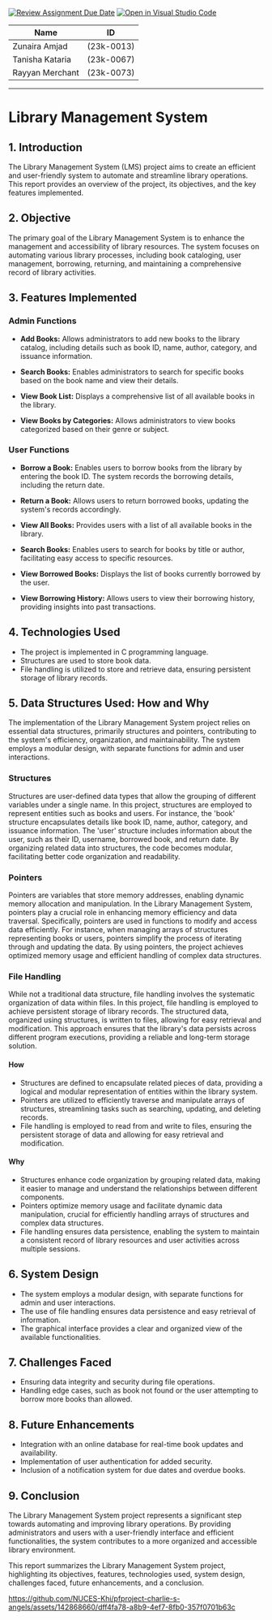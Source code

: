 [![Review Assignment Due Date](https://classroom.github.com/assets/deadline-readme-button-24ddc0f5d75046c5622901739e7c5dd533143b0c8e959d652212380cedb1ea36.svg)](https://classroom.github.com/a/j0WbCUcA)
[![Open in Visual Studio Code](https://classroom.github.com/assets/open-in-vscode-718a45dd9cf7e7f842a935f5ebbe5719a5e09af4491e668f4dbf3b35d5cca122.svg)](https://classroom.github.com/online_ide?assignment_repo_id=13059250&assignment_repo_type=AssignmentRepo)


|Name|ID|
|-|----------|
|Zunaira Amjad|(23k-0013)|
|Tanisha Kataria|(23k-0067)|
|Rayyan Merchant|(23k-0073)|

****

# Library Management System

## 1. Introduction

The Library Management System (LMS) project aims to create an efficient and user-friendly system to automate and streamline library operations. This report provides an overview of the project, its objectives, and the key features implemented.

## 2. Objective

The primary goal of the Library Management System is to enhance the management and accessibility of library resources. The system focuses on automating various library processes, including book cataloging, user management, borrowing, returning, and maintaining a comprehensive record of library activities.

## 3. Features Implemented

### Admin Functions

- **Add Books:**
  Allows administrators to add new books to the library catalog, including details such as book ID, name, author, category, and issuance information.

- **Search Books:**
  Enables administrators to search for specific books based on the book name and view their details.

- **View Book List:**
  Displays a comprehensive list of all available books in the library.

- **View Books by Categories:**
  Allows administrators to view books categorized based on their genre or subject.

### User Functions

- **Borrow a Book:**
  Enables users to borrow books from the library by entering the book ID. The system records the borrowing details, including the return date.

- **Return a Book:**
  Allows users to return borrowed books, updating the system's records accordingly.

- **View All Books:**
  Provides users with a list of all available books in the library.

- **Search Books:**
  Enables users to search for books by title or author, facilitating easy access to specific resources.

- **View Borrowed Books:**
  Displays the list of books currently borrowed by the user.

- **View Borrowing History:**
  Allows users to view their borrowing history, providing insights into past transactions.

## 4. Technologies Used

- The project is implemented in C programming language.
- Structures are used to store book data.
- File handling is utilized to store and retrieve data, ensuring persistent storage of library records.

## 5. Data Structures Used: How and Why

The implementation of the Library Management System project relies on essential data structures, primarily structures and pointers, contributing to the system's efficiency, organization, and maintainability. The system employs a modular design, with separate functions for admin and user interactions.

### Structures

Structures are user-defined data types that allow the grouping of different variables under a single name. In this project, structures are employed to represent entities such as books and users. For instance, the 'book' structure encapsulates details like book ID, name, author, category, and issuance information. The 'user' structure includes information about the user, such as their ID, username, borrowed book, and return date. By organizing related data into structures, the code becomes modular, facilitating better code organization and readability.

### Pointers

Pointers are variables that store memory addresses, enabling dynamic memory allocation and manipulation. In the Library Management System, pointers play a crucial role in enhancing memory efficiency and data traversal. Specifically, pointers are used in functions to modify and access data efficiently. For instance, when managing arrays of structures representing books or users, pointers simplify the process of iterating through and updating the data. By using pointers, the project achieves optimized memory usage and efficient handling of complex data structures.

### File Handling

While not a traditional data structure, file handling involves the systematic organization of data within files. In this project, file handling is employed to achieve persistent storage of library records. The structured data, organized using structures, is written to files, allowing for easy retrieval and modification. This approach ensures that the library's data persists across different program executions, providing a reliable and long-term storage solution.

#### How

- Structures are defined to encapsulate related pieces of data, providing a logical and modular representation of entities within the library system.
- Pointers are utilized to efficiently traverse and manipulate arrays of structures, streamlining tasks such as searching, updating, and deleting records.
- File handling is employed to read from and write to files, ensuring the persistent storage of data and allowing for easy retrieval and modification.

#### Why

- Structures enhance code organization by grouping related data, making it easier to manage and understand the relationships between different components.
- Pointers optimize memory usage and facilitate dynamic data manipulation, crucial for efficiently handling arrays of structures and complex data structures.
- File handling ensures data persistence, enabling the system to maintain a consistent record of library resources and user activities across multiple sessions.

## 6. System Design

- The system employs a modular design, with separate functions for admin and user interactions.
- The use of file handling ensures data persistence and easy retrieval of information.
- The graphical interface provides a clear and organized view of the available functionalities.

## 7. Challenges Faced

- Ensuring data integrity and security during file operations.
- Handling edge cases, such as book not found or the user attempting to borrow more books than allowed.

## 8. Future Enhancements

- Integration with an online database for real-time book updates and availability.
- Implementation of user authentication for added security.
- Inclusion of a notification system for due dates and overdue books.

## 9. Conclusion

The Library Management System project represents a significant step towards automating and improving library operations. By providing administrators and users with a user-friendly interface and efficient functionalities, the system contributes to a more organized and accessible library environment.

This report summarizes the Library Management System project, highlighting its objectives, features, technologies used, system design, challenges faced, future enhancements, and a conclusion.


https://github.com/NUCES-Khi/pfproject-charlie-s-angels/assets/142868660/dff4fa78-a8b9-4ef7-8fb0-357f0701b63c
